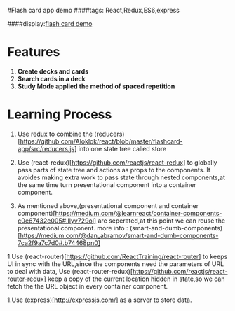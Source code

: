 #Flash card app demo
####tags: React,Redux,ES6,express

####display:[flash card demo](https://flashcard-app-alok.herokuapp.com/)
# Features
1. **Create decks and cards**
1. **Search cards in a deck**
1. **Study Mode applied the method of spaced repetition**

# Learning Process
1. Use redux to combine the (reducers)[https://github.com/Aloklok/react/blob/master/flashcard-app/src/reducers.js] into one state tree called store

1. Use (react-redux)[https://github.com/reactjs/react-redux] to globally pass parts of state tree and actions as props to the components.
It avoides making extra work to pass state through nested components,at the same time turn presentational component into a container component.

1. As mentioned above,(presentational component and container component)[https://medium.com/@learnreact/container-components-c0e67432e005#.llyv729ol] are seperated,at this point we can reuse the presentational component.
more info : (smart-and-dumb-components)[https://medium.com/@dan_abramov/smart-and-dumb-components-7ca2f9a7c7d0#.b74468pn0]

1.Use (react-router)[https://github.com/ReactTraining/react-router] to keeps UI in sync with the URL,since the components need the parameters of URL to deal with data,
Use (react-router-redux)[https://github.com/reactjs/react-router-redux] keep a copy of the current location hidden in state,so we can fetch the the URL object in every container component.

1.Use (express)[http://expressjs.com/] as a server to store data. 
